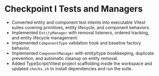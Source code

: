 # Checkpoint I Tests and Managers

- Converted entity and component test intents into executable Vitest suites covering primitives, entity lifecycle, and component behaviors.
- Implemented `EntityManager` with removal listeners, ordered tracking, and entity lifecycle management.
- Implemented `ComponentType` validation hook and baseline factory behavior.
- Implemented `ComponentManager` with entity/type bookkeeping, duplicate prevention, and automatic cleanup on entity removal.
- Added TypeScript/Vitest project scaffolding inside the workspace and updated `checks.sh` to install dependencies and run the suite.
